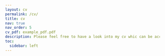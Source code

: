 ```yaml
---
layout: cv
permalink: /cv/
title: cv
nav: true
nav_order: 5
cv_pdf: example_pdf.pdf
description: Please feel free to have a look into my cv whic can be accessed by clicking on the top pdf download button.
toc:
  sidebar: left
---
```

